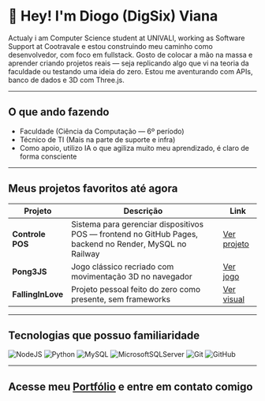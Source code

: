 # 👋 Hey! I'm Diogo (DigSix) Viana

Actualy i am Computer Science student at UNIVALI, working as Software Support at Cootravale  e estou construindo meu caminho como desenvolvedor, com foco em fullstack.
Gosto de colocar a mão na massa e aprender criando projetos reais — seja replicando algo que vi na teoria da faculdade ou testando uma ideia do zero. Estou me aventurando com APIs, banco de dados e 3D com Three.js.

---

##  O que ando fazendo

-  Faculdade (Ciência da Computação — 6º período)
-  Técnico de TI (Mais na parte de suporte e infra)
-  Como apoio, utilizo IA o que agiliza muito meu aprendizado, é claro de forma consciente

---

## Meus projetos favoritos até agora

| Projeto | Descrição | Link |
|--------|-----------|------|
|  **Controle POS** | Sistema para gerenciar dispositivos POS — frontend no GitHub Pages, backend no Render, MySQL no Railway | [Ver projeto](https://digsix.github.io/frontendControlePOSDevice/) |
|  **Pong3JS** | Jogo clássico recriado com movimentação 3D no navegador | [Ver jogo](https://digsix.github.io/Pong3JS/) |
|  **FallingInLove** | Projeto pessoal feito do zero como presente, sem frameworks | [Ver visual](https://digsix.github.io/FallingInLove/) |

---

## Tecnologias que possuo familiaridade


![NodeJS](https://img.shields.io/badge/node.js-6DA55F?style=for-the-badge&logo=node.js&logoColor=white)
![Python](https://img.shields.io/badge/python-3670A0?style=for-the-badge&logo=python&logoColor=ffdd54)
![MySQL](https://img.shields.io/badge/mysql-4479A1.svg?style=for-the-badge&logo=mysql&logoColor=white)
![MicrosoftSQLServer](https://img.shields.io/badge/Microsoft%20SQL%20Server-CC2927?style=for-the-badge&logo=microsoft%20sql%20server&logoColor=white)
![Git](https://img.shields.io/badge/git-%23F05033.svg?style=for-the-badge&logo=git&logoColor=white)
![GitHub](https://img.shields.io/badge/github-%23121011.svg?style=for-the-badge&logo=github&logoColor=white)


---

## Acesse meu [Portfólio](https://digsix.github.io/Portfolio/) e entre em contato comigo
